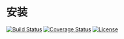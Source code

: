 # 安装

[![Build Status](https://img.shields.io/travis/miaoxing/install/master.svg?style=flat-square)](https://travis-ci.org/miaoxing/install)
[![Coverage Status](https://img.shields.io/coveralls/miaoxing/install.svg?style=flat-square)](https://coveralls.io/r/miaoxing/install?branch=master)
[![License](http://img.shields.io/badge/license-MIT-brightgreen.svg?style=flat-square)](http://www.opensource.org/licenses/MIT)
